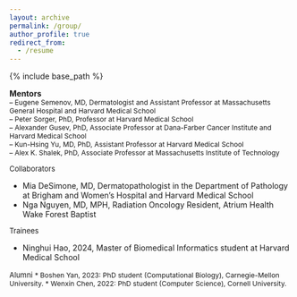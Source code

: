```yaml
---
layout: archive
permalink: /group/
author_profile: true
redirect_from:
  - /resume
---
```


{% include base_path %}

**Mentors**  
<span style="font-size:0.87em;">
– Eugene Semenov, MD, Dermatologist and Assistant Professor at Massachusetts General Hospital and Harvard Medical School        
– Peter Sorger, PhD, Professor at Harvard Medical School    
– Alexander Gusev, PhD, Associate Professor at Dana-Farber Cancer Institute and Harvard Medical School                 
– Kun-Hsing Yu, MD, PhD, Assistant Professor at Harvard Medical School     
– Alex K. Shalek, PhD, Associate Professor at Massachusetts Institute of Technology
</span>    

<span style="font-size:0.92em;">Collaborators</span>       
<span style="font-size:0.87em;">
* Mia DeSimone, MD, Dermatopathologist in the Department of Pathology at Brigham and Women’s Hospital and Harvard Medical School    
* Nga Nguyen, MD, MPH, Radiation Oncology Resident, Atrium Health Wake Forest Baptist
</span>  

<span style="font-size:0.92em;">Trainees</span>     
<span style="font-size:0.87em;">      
* Ninghui Hao, 2024, Master of Biomedical Informatics student at Harvard Medical School     
</span>                  
<span style="font-size:0.92em;">Alumni</span>     
<span style="font-size:0.87em;">      
* Boshen Yan, 2023: PhD student (Computational Biology), Carnegie-Mellon University.
* Wenxin Chen, 2022: PhD student (Computer Science), Cornell University.
</span>  
